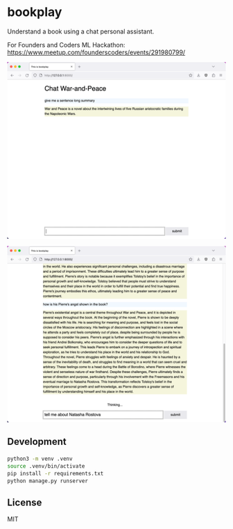 # bookplay

Understand a book using a chat personal assistant.

For Founders and Coders ML Hackathon:
https://www.meetup.com/founderscoders/events/291980799/

![screenshot 1](screenshot-1.png)

![screenshot 2](screenshot-2.png)

## Development

```sh
python3 -m venv .venv
source .venv/bin/activate
pip install -r requirements.txt
python manage.py runserver
```

## License

MIT
